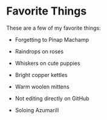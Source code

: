 # Favorite Things

These are a few of my favorite things:

- Forgetting to Pinap Machamp

- Raindrops on roses
- Whiskers on cute puppies
- Bright copper kettles
- Warm woolen mittens
- Not editing directly on GitHub

- Soloing Azumarill
